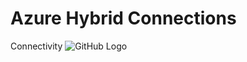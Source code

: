 # Azure Hybrid Connections
Connectivity
![GitHub Logo](https://docs.microsoft.com/en-us/azure/app-service/media/app-service-hybrid-connections/hybridconn-connectiondiagram.png)
